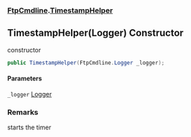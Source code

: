 ### [FtpCmdline](FtpCmdline.md 'FtpCmdline').[TimestampHelper](TimestampHelper.md 'FtpCmdline.TimestampHelper')

## TimestampHelper(Logger) Constructor

constructor

```csharp
public TimestampHelper(FtpCmdline.Logger _logger);
```
#### Parameters

<a name='FtpCmdline.TimestampHelper.TimestampHelper(FtpCmdline.Logger)._logger'></a>

`_logger` [Logger](Logger.md 'FtpCmdline.Logger')

### Remarks
starts the timer